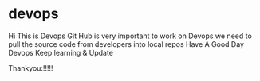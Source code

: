 # devops
Hi This is Devops Git Hub is very important to work on Devops
we need to pull the source code from developers into local repos
Have A Good Day
Devops
Keep learning & Update 

Thankyou:!!!!!
